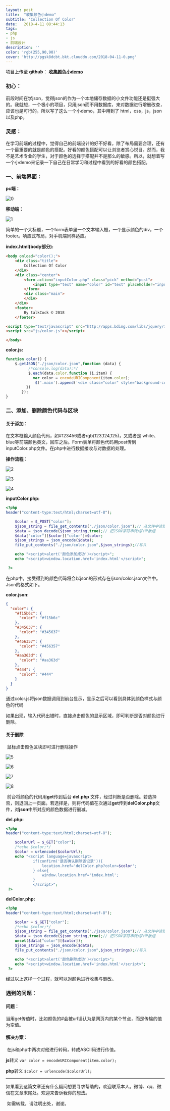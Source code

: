 ```yaml
---
layout: post
title:  "收集颜色小demo"
subtitle: 'Collection Of Color'
date:   2018-4-11 08:44:13
tags:
- php
- js
- 前端设计
description: ''
color: 'rgb(255,90,90)'
cover: 'http://pgsk8dcbt.bkt.clouddn.com/2018-04-11-0.png'
---
```


项目上传至 **github**： **[收集颜色小demo](https://github.com/xukimseven/Collection-Of-Color)**

### 初心：

​    前段时间在学json，觉得json的作为一个本地储存数据的小文件功能还是挺强大的。我就想，一个极小的项目，只用json而不用数据库，来对数据进行增删改查，应该也是可行的。所以写了这么一个小demo，其中用到了 html，css，js，json以及php。

### 灵感：

​    在学习前端的过程中，觉得自己的前端设计的好不好看，除了布局需要合理，还有一个最重要的就是颜色的搭配。好看的颜色搭配可以让浏览者赏心悦目。然而，我不是艺术专业的学生，对于颜色的选择于搭配并不是那么的敏感。所以，就想着写一个小demo来记录一下自己在日常学习和过程中看到的好看的颜色搭配。

### 一、前端界面：

**pc端：**

![0](http://pgsk8dcbt.bkt.clouddn.com/2018-04-11-0.png)

**移动端：**

![1](http://pgsk8dcbt.bkt.clouddn.com/2018-04-11-1.png)

​	简单的一个大标题，一个form表单里一个文本输入框，一个显示颜色的div，一个footer。响应式布局，对手机端同样适应。

**index.html(body部分):**

```html
<body onload="color();">
	<div class="title">
		Collection Of Color
	</div>
	<div class="center">
		<form action="inputColor.php" class="pick" method="post">
			<input type="text" name="color" id="text" placeholder="input Color code">
		</form>
		<div class="main">
		</div>
	</div>
	<footer>
		By talkCock	© 2018
	</footer>

<script type="text/javascript" src="http://apps.bdimg.com/libs/jquery/1.10.0/jquery.min.js"></script>
<script src="js/color.js"></script>

</body>
```

**color.js:**

```javascript
function color() {
	$.getJSON("./json/color.json",function (data) {
          /*console.log(data);*/
          $.each(data.color,function (i,item) {
          	var color = encodeURIComponent(item.color);
             $('.main').append('<div class="color" style="background-color:'+item.color+'"><a class="back" href="del.php?color='+color+'" title="Delate"><span id="name">'+item.color+'</span></a></div></div>');
         })		
       });
}
```

### 二、添加、删除颜色代码与区块

#### 关于添加：

在文本框输入颜色代码，如#123456或者rgb(123,124,125)，又或者是 white、blue等前端颜色英文，回车之后。Form表单将颜色代码用post传到inputColor.php文件。在php中进行数据接收与对数据的处理。

**操作流程：**

![2](http://pgsk8dcbt.bkt.clouddn.com/2018-04-11-2.png)



![3](http://pgsk8dcbt.bkt.clouddn.com/2018-04-11-3.png)



![4](http://pgsk8dcbt.bkt.clouddn.com/2018-04-11-4.png)



**inputColor.php:**

```php
<?php
header("content-type:text/html;charset=utf-8");

	$color = $_POST["color"];
	$json_string = file_get_contents("./json/color.json");// 从文件中读取数据到PHP变量
    $data = json_decode($json_string,true);// 把JSON字符串转成PHP数组
    $data["color"][$color]["color"]=$color;
    $json_strings = json_encode($data);
    file_put_contents("./json/color.json",$json_strings);//写入

    echo "<script>alert('颜色添加成功')</script>";
    echo "<script>window.location.href='index.html'</script>";

 ?>
```

在php中，接受得到的颜色代码将会以json的形式存在/json/color.json文件中。Json的格式如下。

**color.json:**

```json
{
  "color": {
    "#f15b6c": {
      "color": "#f15b6c"
    },
    "#345637": {
      "color": "#345637"
    },
    "#456357": {
      "color": "#456357"
    },
    "#aa363d": {
      "color": "#aa363d"
    },
    "#444": {
      "color": "#444"
    }
  }
}
```

通过color.js将json数据调用到前台显示，显示之后可以看到具体到颜色样式与颜色的代码

如果出现，输入代码出错时，直接点击颜色的显示区域，即可判断是否对颜色进行删除。

#### 关于删除

​	鼠标点击颜色区块即可进行删除操作

![5](http://pgsk8dcbt.bkt.clouddn.com/2018-04-11-5.png)



![6](http://pgsk8dcbt.bkt.clouddn.com/2018-04-11-6.png)



![7](http://pgsk8dcbt.bkt.clouddn.com/2018-04-11-7.png)



![8](http://pgsk8dcbt.bkt.clouddn.com/2018-04-11-8.png)

​	前台将颜色的代码用**get**传到后台 **del.php** 文件，经过判断是否删除。若选择否，则退回上一页面。若选择是，则将代码值在次通过**get**传到**delColor.php**文件，对**json**中所对应的颜色数据进行删减。

**del.php:**

```php
<?php
header("content-type:text/html;charset=utf-8");

	$colorUrl = $_GET["color"];
	/*echo $color;*/
	$color = urlencode($colorUrl);
	echo "<script language=javascript>
			if(confirm('是否确认删除该记录')){
				location.href='delColor.php?color=$color';
			} else{
				window.location.href='index.html';
			}
			</script>";
 ?>
```

**delColor.php:**

```php
<?php
header("content-type:text/html;charset=utf-8");

	$color = $_GET["color"];
	/*echo $color;*/
	$json_string = file_get_contents("./json/color.json");// 从文件中读取数据到PHP变量
    $data = json_decode($json_string,true);// 把JSON字符串转成PHP数组
    unset($data["color"][$color]);
    $json_strings = json_encode($data);
    file_put_contents("./json/color.json",$json_strings);//写入

    echo "<script>alert('颜色删除成功')</script>";
    echo "<script>window.location.href='index.html'</script>";
 ?>
```



经过以上这样一个过程，就可以对颜色进行收集与删改。



### 遇到的问题：

#### 问题：

​    当用get传值时，比如颜色的#会被url误认为是网页内的某个节点，而是传输的值为空值。

#### 解决方案：

​    在js和php中两次对他进行转码，转成ASCII码进行传值。

**js**转义 `var color = encodeURIComponent(item.color);`

**php**转义 `$color = urlencode($colorUrl);`



---------

​	如果看到这篇文章还有什么疑问想要寻求帮助的，欢迎联系本人。微博、qq、微信在文章末尾处。欢迎来告诉我你的想法。

​	如需转载，请注明出处，谢谢。
